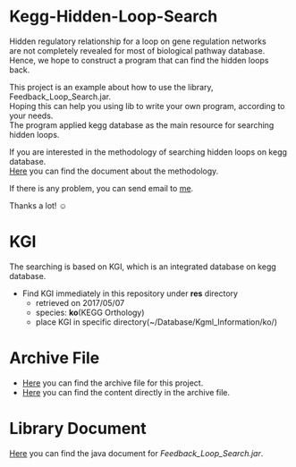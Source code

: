 # Kegg-Hidden-Loop-Search

Hidden regulatory relationship for a loop on gene regulation networks  
are not completely revealed for most of biological pathway database.  
Hence, we hope to construct a program that can find the hidden loops back.

This project is an example about how to use the library, Feedback_Loop_Search.jar.  
Hoping this can help you using lib to write your own program, according to your needs.  
The program applied kegg database as the main resource for searching hidden loops.

If you are interested in the methodology of searching hidden loops on kegg database.  
[Here]() you can find the document about the methodology.

If there is any problem, you can send email to [me](mailto:sbw%32%3319@g%6D%61il.%63%6F%6D).

Thanks a lot! ☺️

# KGI

The searching is based on KGI, which is an integrated database on kegg database.

* Find KGI immediately in this repository under **res** directory
  * retrieved on 2017/05/07
  * species: **ko**(KEGG Orthology)
  * place KGI in specific directory(~/Database/Kgml_Information/ko/)

# Archive File

* [Here](https://goo.gl/IT45ib) you can find the archive file for this project.
* [Here](https://goo.gl/Hkso37) you can find the content directly in the archive file.

# Library Document

[Here](https://goo.gl/B8amn6) you can find the java document for *Feedback_Loop_Search.jar*.
